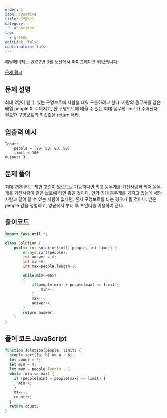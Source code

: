 ```yaml
---
order: 1
icon: creative
title: 구명보트
category:
  - Algorithm
tag:
  - greedy
editLink: false
contributors: false
---
```


해당페이지는 2022년 3월 노션에서 마이그레이션 되었습니다.

[문제 링크](https://programmers.co.kr/learn/courses/30/lessons/42885)

## 문제 설명

최대 2명이 탈 수 있는 구명보트에 사람을 태워 구출하려고 한다. 사람의 몸무게를 담은 배열 people 이 주어지고, 한 구명보트에 태울 수 있는 최대 몸무게 limit 가 주어진다. 필요한 구명보트의 최솟값을 return 해라.

## 입출력 예시

```
Input:
	people = [70, 50, 80, 50]
	limit = 100
Output: 3
```

## 문제 풀이

최대 2명이라는 제한 조건이 있으므로 가능하다면 최고 몸무게를 가진사람과 최저 몸무게를 가진사람이 같은 보트에 타면 좋을 것이다. 만약 최대 몸무게를 가지고 있는데
해당 사람과 같이 탈 수 있는 사람이 없다면, 혼자 구명보트를 타는 경우가 될 것이다.
받은 people 값을 정렬하고, 양끝에서 부터 투 포인터를 이용하여 푼다.

## 풀이코드

```java
import java.util.*;

class Solution {
    public int solution(int[] people, int limit) {
        Arrays.sort(people);
        int answer = 0;
        int min=0;
        int max=people.length-1;

        while(min<=max)
        {
            if(people[min] + people[max] <= limit){
                min++;
            }
            max--;
            answer++;
        }
        return answer;
    }
}
```

## 풀이 코드 JavaScript

```js
function solution(people, limit) {
  people.sort((a, b) => a - b);
  let count = 0;
  let min = 0;
  let max = people.length - 1;
  while (min <= max) {
    if (people[min] + people[max] <= limit) {
      min++;
    }
    max--;
    count++;
  }
  return count;
}
```
